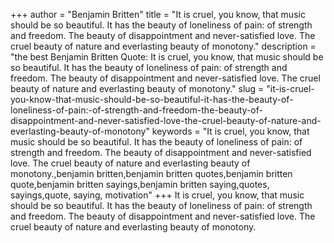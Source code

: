 +++
author = "Benjamin Britten"
title = "It is cruel, you know, that music should be so beautiful. It has the beauty of loneliness of pain: of strength and freedom. The beauty of disappointment and never-satisfied love. The cruel beauty of nature and everlasting beauty of monotony."
description = "the best Benjamin Britten Quote: It is cruel, you know, that music should be so beautiful. It has the beauty of loneliness of pain: of strength and freedom. The beauty of disappointment and never-satisfied love. The cruel beauty of nature and everlasting beauty of monotony."
slug = "it-is-cruel-you-know-that-music-should-be-so-beautiful-it-has-the-beauty-of-loneliness-of-pain:-of-strength-and-freedom-the-beauty-of-disappointment-and-never-satisfied-love-the-cruel-beauty-of-nature-and-everlasting-beauty-of-monotony"
keywords = "It is cruel, you know, that music should be so beautiful. It has the beauty of loneliness of pain: of strength and freedom. The beauty of disappointment and never-satisfied love. The cruel beauty of nature and everlasting beauty of monotony.,benjamin britten,benjamin britten quotes,benjamin britten quote,benjamin britten sayings,benjamin britten saying,quotes, sayings,quote, saying, motivation"
+++
It is cruel, you know, that music should be so beautiful. It has the beauty of loneliness of pain: of strength and freedom. The beauty of disappointment and never-satisfied love. The cruel beauty of nature and everlasting beauty of monotony.
